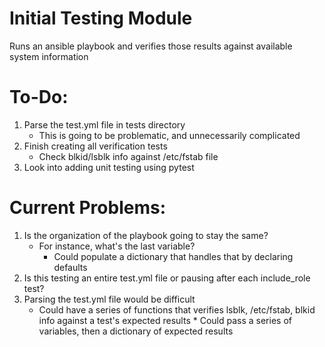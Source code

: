 Initial Testing Module
======

Runs an ansible playbook and verifies those results against available system information

To-Do:
======
1. Parse the test.yml file in tests directory
	- This is going to be problematic, and unnecessarily complicated
2. Finish creating all verification tests
	- Check blkid/lsblk info against /etc/fstab file
3. Look into adding unit testing using pytest

Current Problems:
=====
1. Is the organization of the playbook going to stay the same?
	- For instance, what's the last variable?
		* Could populate a dictionary that handles that by declaring defaults
2. Is this testing an entire test.yml file or pausing after each include_role test?
3. Parsing the test.yml file would be difficult
	- Could have a series of functions that verifies lsblk, /etc/fstab, blkid
		info against a test's expected results
			* Could pass a series of variables, then a dictionary of expected results 
